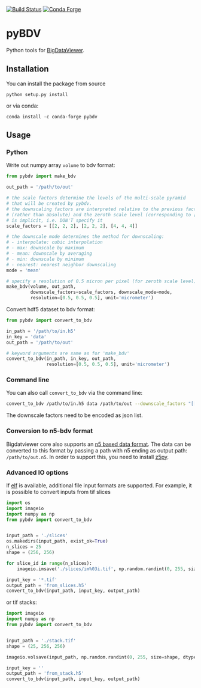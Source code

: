 [![Build Status](https://github.com/constantinpape/pybdv/workflows/build/badge.svg)](https://github.com/constantinpape/pybdv/actions)
[![Conda Forge](https://img.shields.io/conda/vn/conda-forge/pybdv.svg)](https://anaconda.org/conda-forge/pybdv)

# pyBDV

Python tools for [BigDataViewer](https://imagej.net/BigDataViewer).


## Installation

You can install the package from source
```
python setup.py install
```
or via conda:
```
conda install -c conda-forge pybdv
```


## Usage

### Python

Write out numpy array `volume` to bdv format:
```python
from pybdv import make_bdv

out_path = '/path/to/out'

# the scale factors determine the levels of the multi-scale pyramid
# that will be created by pybdv.
# the downscaling factors are interpreted relative to the previous factor
# (rather than absolute) and the zeroth scale level (corresponding to [1, 1, 1])
# is implicit, i.e. DON'T specify it
scale_factors = [[2, 2, 2], [2, 2, 2], [4, 4, 4]]

# the downscale mode determines the method for downscaling:
# - interpolate: cubic interpolation
# - max: downscale by maximum
# - mean: downscale by averaging
# - min: downscale by minimum
# - nearest: nearest neighbor downscaling
mode = 'mean'

# specify a resolution of 0.5 micron per pixel (for zeroth scale level)
make_bdv(volume, out_path,
         downscale_factors=scale_factors, downscale_mode=mode,
         resolution=[0.5, 0.5, 0.5], unit='micrometer')
```

Convert hdf5 dataset to bdv format:
```python
from pybdv import convert_to_bdv

in_path = '/path/to/in.h5'
in_key = 'data'
out_path = '/path/to/out'

# keyword arguments are same as for 'make_bdv'
convert_to_bdv(in_path, in_key, out_path,
               resolution=[0.5, 0.5, 0.5], unit='micrometer')
```

### Command line

You can also call `convert_to_bdv` via the command line:
```bash
convert_to_bdv /path/to/in.h5 data /path/to/out --downscale_factors "[[2, 2, 2], [2, 2, 2], [4, 4, 4]]" --downscale_mode nearest --resolution 0.5 0.5 0.5 --unit micrometer
```

The downscale factors need to be encoded as json list.


### Conversion to n5-bdv format

Bigdatviewer core also supports an [n5 based data format](https://github.com/bigdataviewer/bigdataviewer-core/blob/master/BDV%20N5%20format.md). The data can be converted to this format by passing a path with n5 ending as output path: `/path/to/out.n5`. In order to support this, you need to install [z5py](https://github.com/constantinpape/z5).


### Advanced IO options

If [elf](https://github.com/constantinpape/elf) is available, additional file input formats are supported.
For example, it is possible to convert inputs from tif slices

```python
import os
import imageio
import numpy as np
from pybdv import convert_to_bdv


input_path = './slices'
os.makedirs(input_path, exist_ok=True)
n_slices = 25
shape = (256, 256)

for slice_id in range(n_slices):
    imageio.imsave('./slices/im%03i.tif', np.random.randint(0, 255, size=shape, dtype='uint8'))

input_key = '*.tif'
output_path = 'from_slices.h5'
convert_to_bdv(input_path, input_key, output_path)
```

or tif stacks:

```python
import imageio
import numpy as np
from pybdv import convert_to_bdv


input_path = './stack.tif'
shape = (25, 256, 256)

imageio.volsave(input_path, np.random.randint(0, 255, size=shape, dtype='uint8'))

input_key = ''
output_path = 'from_stack.h5'
convert_to_bdv(input_path, input_key, output_path)
```

